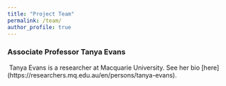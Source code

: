 ```yaml
---
title: "Project Team"
permalink: /team/
author_profile: true
---
```

### Associate Professor Tanya Evans
<img src="{{ site.url }}{{ site.baseurl }}/assets/images/bio-photo.jpg" alt="">
Tanya Evans is a researcher at Macquarie University. See her bio [here](https://researchers.mq.edu.au/en/persons/tanya-evans).
